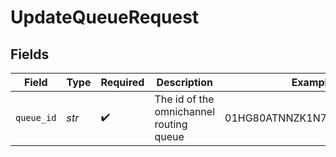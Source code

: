 # UpdateQueueRequest


## Fields

| Field                                   | Type                                    | Required                                | Description                             | Example                                 |
| --------------------------------------- | --------------------------------------- | --------------------------------------- | --------------------------------------- | --------------------------------------- |
| `queue_id`                              | *str*                                   | :heavy_check_mark:                      | The id of the omnichannel routing queue | 01HG80ATNNZK1N7XRFVKX48XD6              |